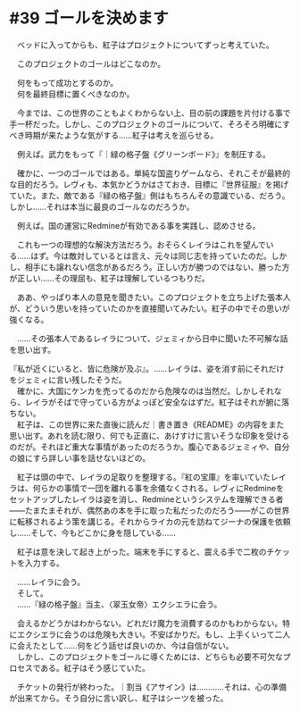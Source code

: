 # #39 ゴールを決めます

　ベッドに入ってからも、紅子はプロジェクトについてずっと考えていた。

　このプロジェクトのゴールはどこなのか。

　何をもって成功とするのか。  
　何を最終目標に置くべきなのか。

　今までは、この世界のこともよくわからない上、目の前の課題を片付ける事で手一杯だった。しかし、このプロジェクトのゴールについて、そろそろ明確にすべき時期が来たような気がする……紅子は考えを巡らせる。

　例えば。武力をもって『｜緑の格子盤《グリーンボード》』を制圧する。

　確かに、一つのゴールではある。単純な国盗りゲームなら、それこそが最終的な目的だろう。レヴィも、本気かどうかはさておき、目標に『世界征服』を掲げていた。また、敵である『緑の格子盤』側はもちろんその意識でいる、だろう。しかし……それは本当に最良のゴールなのだろうか。

　例えば。国の運営にRedmineが有効である事を実践し、認めさせる。

　これも一つの理想的な解決方法だろう。おそらくレイラはこれを望んでいる……はず。今は敵対しているとは言え、元々は同じ志を持っていたのだ。しかし、相手にも譲れない信念があるだろう。正しい方が勝つのではない、勝った方が正しい……その理屈も、紅子は理解しているつもりだ。

　ああ、やっぱり本人の意見を聞きたい。このプロジェクトを立ち上げた張本人が、どういう思いを持っていたのかを直接聞いてみたい。紅子の中でその思いが強くなる。

　……その張本人であるレイラについて、ジェミィから日中に聞いた不可解な話を思い出す。

『私が近くにいると、皆に危険が及ぶ』。……レイラは、姿を消す前にそれだけをジェミィに言い残したそうだ。  
　確かに、大国にケンカを売ってるのだから危険なのは当然だ。しかしそれなら、レイラがそばで守っている方がよっぽど安全なはずだ。紅子はそれが腑に落ちない。  
　紅子は、この世界に来た直後に読んだ｜書き置き《README》の内容をまた思い出す。あれを読む限り、何でも正直に、あけすけに言いそうな印象を受けるのだが。それほど重大な事情があったのだろうか。腹心であるジェミィや、自分の娘にすら詳しい事を話せないほどの。

　紅子は頭の中で、レイラの足取りを整理する。『紅の宝庫』を率いていたレイラは、何らかの事情で一団を離れる事を余儀なくされる。レヴィにRedmineをセットアップしたレイラは姿を消し、Redmineというシステムを理解できる者――たまたまそれが、偶然あの本を手に取った私だったのだろう――がこの世界に転移されるよう策を講じる。それからライカの元を訪ねてジーナの保護を依頼し……そして、今もどこかに身を隠している……

　紅子は意を決して起き上がった。端末を手にすると、震える手で二枚のチケットを入力する。

　……レイラに会う。  
　そして。  
　……『緑の格子盤』当主、〈翠玉女帝〉エクシエラに会う。

　会えるかどうかはわからない。どれだけ魔力を消費するのかもわからない。特にエクシエラに会うのは危険も大きい。不安ばかりだ。もし、上手くいって二人に会えたとして……何をどう話せば良いのか、今は自信がない。  
　しかし、このプロジェクトをゴールに導くためには、どちらも必要不可欠なプロセスである。紅子はそう感じていた。

　チケットの発行が終わった。｜割当《アサイン》は…………それは、心の準備が出来てから。そう自分に言い訳し、紅子はシーツを被った。
